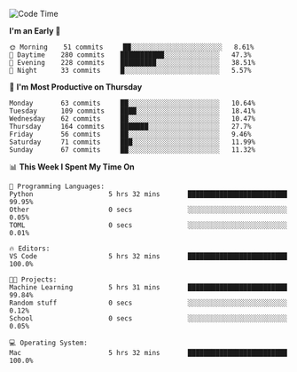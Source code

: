 <!--START_SECTION:waka-->
![Code Time](http://img.shields.io/badge/Code%20Time-354%20hrs%203%20mins-blue)

**I'm an Early 🐤** 

```text
🌞 Morning    51 commits     ██░░░░░░░░░░░░░░░░░░░░░░░   8.61% 
🌆 Daytime    280 commits    ███████████░░░░░░░░░░░░░░   47.3% 
🌃 Evening    228 commits    █████████░░░░░░░░░░░░░░░░   38.51% 
🌙 Night      33 commits     █░░░░░░░░░░░░░░░░░░░░░░░░   5.57%

```
📅 **I'm Most Productive on Thursday** 

```text
Monday       63 commits     ██░░░░░░░░░░░░░░░░░░░░░░░   10.64% 
Tuesday      109 commits    ████░░░░░░░░░░░░░░░░░░░░░   18.41% 
Wednesday    62 commits     ██░░░░░░░░░░░░░░░░░░░░░░░   10.47% 
Thursday     164 commits    ███████░░░░░░░░░░░░░░░░░░   27.7% 
Friday       56 commits     ██░░░░░░░░░░░░░░░░░░░░░░░   9.46% 
Saturday     71 commits     ███░░░░░░░░░░░░░░░░░░░░░░   11.99% 
Sunday       67 commits     ██░░░░░░░░░░░░░░░░░░░░░░░   11.32%

```


📊 **This Week I Spent My Time On** 

```text
💬 Programming Languages: 
Python                   5 hrs 32 mins       █████████████████████████   99.95% 
Other                    0 secs              ░░░░░░░░░░░░░░░░░░░░░░░░░   0.05% 
TOML                     0 secs              ░░░░░░░░░░░░░░░░░░░░░░░░░   0.01%

🔥 Editors: 
VS Code                  5 hrs 32 mins       █████████████████████████   100.0%

🐱‍💻 Projects: 
Machine Learning         5 hrs 31 mins       █████████████████████████   99.84% 
Random stuff             0 secs              ░░░░░░░░░░░░░░░░░░░░░░░░░   0.12% 
School                   0 secs              ░░░░░░░░░░░░░░░░░░░░░░░░░   0.05%

💻 Operating System: 
Mac                      5 hrs 32 mins       █████████████████████████   100.0%

```


<!--END_SECTION:waka-->
